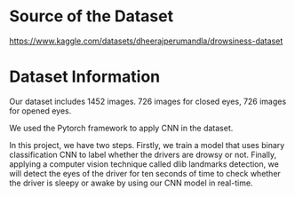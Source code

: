 # Source of the Dataset

https://www.kaggle.com/datasets/dheerajperumandla/drowsiness-dataset

# Dataset Information

Our dataset includes 1452 images. 726 images for closed eyes, 726 images for opened eyes.

We used the Pytorch framework to apply CNN in the dataset. 

In this project, we have two steps. Firstly, we train a model that uses binary classification CNN to label whether the drivers are drowsy or not. Finally, applying a computer vision technique called dlib landmarks detection, we will detect the eyes of the driver for ten seconds of time to check whether the driver is sleepy or awake by using our CNN model in real-time. 

